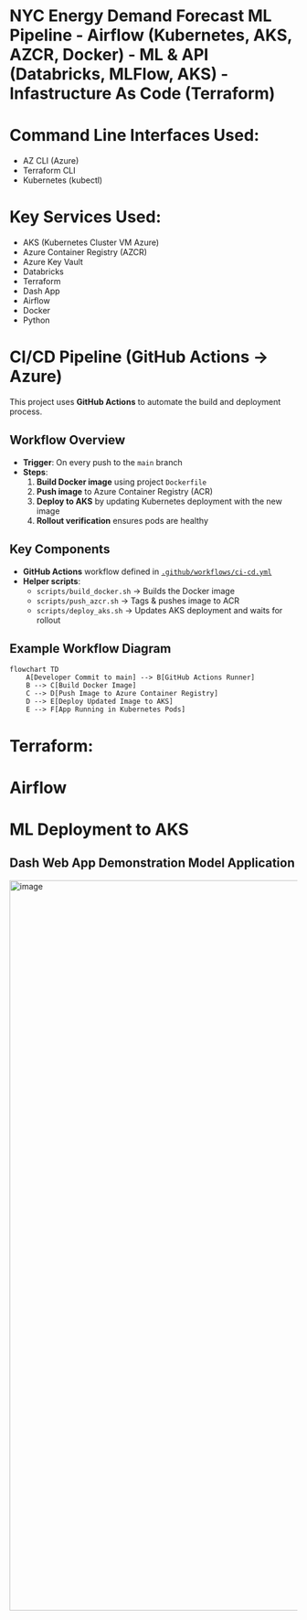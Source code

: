 # NYC Energy Demand Forecast ML Pipeline - Airflow (Kubernetes, AKS, AZCR, Docker) - ML & API (Databricks, MLFlow, AKS) - Infastructure As Code (Terraform)

# Command Line Interfaces Used:
 - AZ CLI (Azure)
 - Terraform CLI
 - Kubernetes (kubectl)


# Key Services Used:
 - AKS (Kubernetes Cluster VM Azure)
 - Azure Container Registry (AZCR)
 - Azure Key Vault
 - Databricks
 - Terraform
 - Dash App
 - Airflow
 - Docker
 - Python

# CI/CD Pipeline (GitHub Actions → Azure)

This project uses **GitHub Actions** to automate the build and deployment process.

## Workflow Overview
- **Trigger**: On every push to the `main` branch
- **Steps**:
  1. **Build Docker image** using project `Dockerfile`
  2. **Push image** to Azure Container Registry (ACR)
  3. **Deploy to AKS** by updating Kubernetes deployment with the new image
  4. **Rollout verification** ensures pods are healthy

## Key Components
- **GitHub Actions** workflow defined in [`.github/workflows/ci-cd.yml`](.github/workflows/ci-cd.yml)  
- **Helper scripts**:
  - `scripts/build_docker.sh` → Builds the Docker image
  - `scripts/push_azcr.sh` → Tags & pushes image to ACR
  - `scripts/deploy_aks.sh` → Updates AKS deployment and waits for rollout

## Example Workflow Diagram

```mermaid
flowchart TD
    A[Developer Commit to main] --> B[GitHub Actions Runner]
    B --> C[Build Docker Image]
    C --> D[Push Image to Azure Container Registry]
    D --> E[Deploy Updated Image to AKS]
    E --> F[App Running in Kubernetes Pods]
```

# Terraform:












# Airflow









# ML Deployment to AKS

## Dash Web App Demonstration Model Application

<img width="2836" height="1278" alt="image" src="https://github.com/user-attachments/assets/ca936219-95b4-4f1e-b4b5-ee1fead29b3a" />
